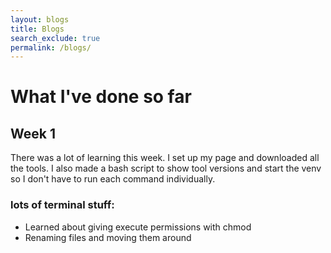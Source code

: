 ```yaml
---
layout: blogs 
title: Blogs
search_exclude: true
permalink: /blogs/
---
```


# What I've done so far


## Week 1

There was a lot of learning this week. I set up my page and downloaded all the tools. I also made a bash script to show tool versions and start the venv so I don't have to run each command individually.

### lots of terminal stuff:
- Learned about giving execute permissions with chmod
- Renaming files and moving them around
 